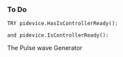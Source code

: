 ### To Do

    TRY pidevice.HasIsControllerReady():
    
    and pidevice.IsControllerReady():

The Pulse wave Generator